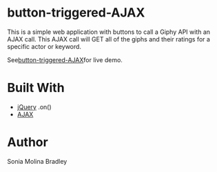 # button-triggered-AJAX
This is a simple web application with buttons to call a Giphy API with an AJAX call.  This AJAX call will GET all of the giphs and their ratings for a specific actor or keyword.

See[button-triggered-AJAX](https://soniabradley.github.io/button-triggered-AJAX/)for live demo.

# Built With

* [jQuery](http://api.jquery.com/on/) .on()
* [AJAX](http://api.jquery.com/get/)
 
 # Author

 Sonia Molina Bradley
